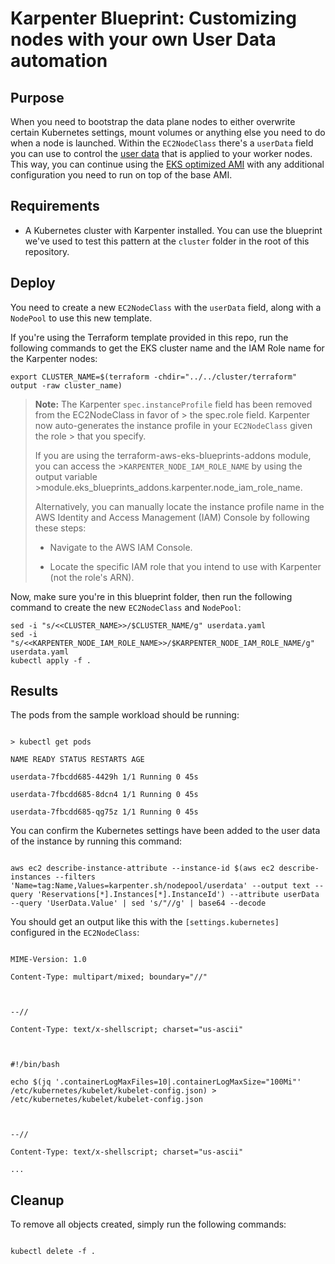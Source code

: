 
# Karpenter Blueprint: Customizing nodes with your own User Data automation

  

## Purpose

When you need to bootstrap the data plane nodes to either overwrite certain Kubernetes settings, mount volumes or anything else you need to do when a node is launched. Within the `EC2NodeClass` there's a `userData` field you can use to control the [user data](https://docs.aws.amazon.com/AWSEC2/latest/UserGuide/user-data.html) that is applied to your worker nodes. This way, you can continue using the [EKS optimized AMI](https://docs.aws.amazon.com/eks/latest/userguide/eks-optimized-ami.html) with any additional configuration you need to run on top of the base AMI.

  

## Requirements

  

* A Kubernetes cluster with Karpenter installed. You can use the blueprint we've used to test this pattern at the `cluster` folder in the root of this repository.

  

## Deploy

You need to create a new `EC2NodeClass` with the `userData` field, along with a `NodePool` to use this new template.

  

If you're using the Terraform template provided in this repo, run the following commands to get the EKS cluster name and the IAM Role name for the Karpenter nodes:

  

```
export CLUSTER_NAME=$(terraform -chdir="../../cluster/terraform" output -raw cluster_name)
```

  
> **Note:** The Karpenter `spec.instanceProfile` field has been removed from the EC2NodeClass in favor of > the spec.role field. Karpenter now auto-generates the instance profile in your `EC2NodeClass` given the role > that you specify.
>
>If you are using the terraform-aws-eks-blueprints-addons module, you can access the >`KARPENTER_NODE_IAM_ROLE_NAME` by using the output variable >module.eks_blueprints_addons.karpenter.node_iam_role_name.
>
>Alternatively, you can manually locate the instance profile name in the AWS Identity and Access Management (IAM) Console by following these steps:
>
>- Navigate to the AWS IAM Console.
> 
> - Locate the specific IAM role that you intend to use with Karpenter (not the role's ARN).

Now, make sure you're in this blueprint folder, then run the following command to create the new `EC2NodeClass` and `NodePool`:

```
sed -i "s/<<CLUSTER_NAME>>/$CLUSTER_NAME/g" userdata.yaml
sed -i "s/<<KARPENTER_NODE_IAM_ROLE_NAME>>/$KARPENTER_NODE_IAM_ROLE_NAME/g" userdata.yaml
kubectl apply -f .

```
 

## Results

The pods from the sample workload should be running:

  

```

> kubectl get pods

NAME READY STATUS RESTARTS AGE

userdata-7fbcdd685-4429h 1/1 Running 0 45s

userdata-7fbcdd685-8dcn4 1/1 Running 0 45s

userdata-7fbcdd685-qg75z 1/1 Running 0 45s

```

  

You can confirm the Kubernetes settings have been added to the user data of the instance by running this command:

  

```

aws ec2 describe-instance-attribute --instance-id $(aws ec2 describe-instances --filters 'Name=tag:Name,Values=karpenter.sh/nodepool/userdata' --output text --query 'Reservations[*].Instances[*].InstanceId') --attribute userData --query 'UserData.Value' | sed 's/"//g' | base64 --decode

```

  

You should get an output like this with the `[settings.kubernetes]` configured in the `EC2NodeClass`:

  

```

MIME-Version: 1.0

Content-Type: multipart/mixed; boundary="//"

  

--//

Content-Type: text/x-shellscript; charset="us-ascii"

  

#!/bin/bash

echo $(jq '.containerLogMaxFiles=10|.containerLogMaxSize="100Mi"' /etc/kubernetes/kubelet/kubelet-config.json) > /etc/kubernetes/kubelet/kubelet-config.json

  

--//

Content-Type: text/x-shellscript; charset="us-ascii"

...

```

  

## Cleanup

To remove all objects created, simply run the following commands:

  

```

kubectl delete -f .

```